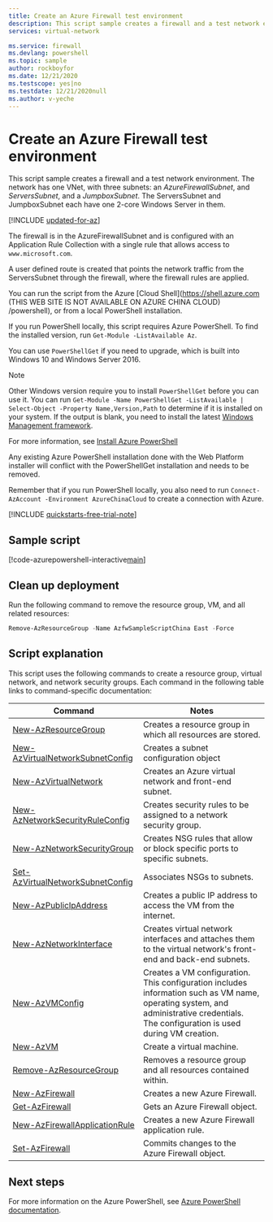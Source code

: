 ```yaml
---
title: Create an Azure Firewall test environment
description: This script sample creates a firewall and a test network environment. The network has one VNet, with three subnets.
services: virtual-network

ms.service: firewall
ms.devlang: powershell
ms.topic: sample
author: rockboyfor
ms.date: 12/21/2020
ms.testscope: yes|no
ms.testdate: 12/21/2020null
ms.author: v-yeche
---
```


# Create an Azure Firewall test environment

This script sample creates a firewall and a test network environment. The network has one VNet, with three subnets: an *AzureFirewallSubnet*, and *ServersSubnet*, and a *JumpboxSubnet*. The ServersSubnet and JumpboxSubnet each have one 2-core Windows Server in them.

[!INCLUDE [updated-for-az](../../../includes/updated-for-az.md)]

The firewall is in the AzureFirewallSubnet and is configured with an Application Rule Collection with a single rule that allows access to `www.microsoft.com`.

A user defined route is created that points the network traffic from the ServersSubnet through the firewall, where the firewall rules are applied.

You can run the script from the Azure [Cloud Shell](https://shell.azure.com (THIS WEB SITE IS NOT AVAILABLE ON AZURE CHINA CLOUD) /powershell), or from a local PowerShell installation. 

If you run PowerShell locally, this script requires Azure PowerShell. To find the installed version, run `Get-Module -ListAvailable Az`. 

You can use `PowerShellGet` if you need to upgrade, which is built into Windows 10 and Windows Server 2016.

> [!NOTE]
>Other Windows version require you to install `PowerShellGet` before you can use it. 
>You can run `Get-Module -Name PowerShellGet -ListAvailable | Select-Object -Property Name,Version,Path` to determine if it is installed on your system. If the output is blank, you need to install the latest [Windows Management framework](https://www.microsoft.com/download/details.aspx?id=54616).

For more information, see [Install Azure PowerShell](https://docs.microsoft.com/powershell/azure/install-Az-ps)

Any existing Azure PowerShell installation done with the Web Platform installer will conflict with the PowerShellGet installation and needs to be removed.

Remember that if you run PowerShell locally, you also need to run `Connect-AzAccount -Environment AzureChinaCloud` to create a connection with Azure.

[!INCLUDE [quickstarts-free-trial-note](../../../includes/quickstarts-free-trial-note.md)]

## Sample script


[!code-azurepowershell-interactive[main](../../../powershell_scripts/firewall/create-fw-test.ps1  "Create a firewall test environment")]

## Clean up deployment 

Run the following command to remove the resource group, VM, and all related resources:

```powershell
Remove-AzResourceGroup -Name AzfwSampleScriptChina East -Force
```

## Script explanation

This script uses the following commands to create a resource group, virtual network, and network security groups. Each command in the following table links to command-specific documentation:

| Command | Notes |
|---|---|
| [New-AzResourceGroup](https://docs.microsoft.com/powershell/module/az.resources/new-azresourcegroup) | Creates a resource group in which all resources are stored. |
| [New-AzVirtualNetworkSubnetConfig](https://docs.microsoft.com/powershell/module/az.network/new-azvirtualnetworksubnetconfig) | Creates a subnet configuration object |
| [New-AzVirtualNetwork](https://docs.microsoft.com/powershell/module/az.network/new-azvirtualnetwork) | Creates an Azure virtual network and front-end subnet. |
| [New-AzNetworkSecurityRuleConfig](https://docs.microsoft.com/powershell/module/az.network/new-aznetworksecurityruleconfig) | Creates security rules to be assigned to a network security group. |
| [New-AzNetworkSecurityGroup](https://docs.microsoft.com/powershell/module/az.network/new-aznetworksecuritygroup) |Creates NSG rules that allow or block specific ports to specific subnets. |
| [Set-AzVirtualNetworkSubnetConfig](https://docs.microsoft.com/powershell/module/az.network/set-azvirtualnetworksubnetconfig) | Associates NSGs to subnets. |
| [New-AzPublicIpAddress](https://docs.microsoft.com/powershell/module/az.network/new-azpublicipaddress) | Creates a public IP address to access the VM from the internet. |
| [New-AzNetworkInterface](https://docs.microsoft.com/powershell/module/az.network/new-aznetworkinterface) | Creates virtual network interfaces and attaches them to the virtual network's front-end and back-end subnets. |
| [New-AzVMConfig](https://docs.microsoft.com/powershell/module/az.compute/new-azvmconfig) | Creates a VM configuration. This configuration includes information such as VM name, operating system, and administrative credentials. The configuration is used during VM creation. |
| [New-AzVM](https://docs.microsoft.com/powershell/module/az.compute/new-azvm) | Create a virtual machine. |
|[Remove-AzResourceGroup](https://docs.microsoft.com/powershell/module/az.resources/remove-azresourcegroup) | Removes a resource group and all resources contained within. |
|[New-AzFirewall](https://docs.microsoft.com/powershell/module/az.network/new-azfirewall)| Creates a new Azure Firewall.|
|[Get-AzFirewall](https://docs.microsoft.com/powershell/module/az.network/get-azfirewall)|Gets an Azure Firewall object.|
|[New-AzFirewallApplicationRule](https://docs.microsoft.com/powershell/module/az.network/new-azfirewallapplicationrule)|Creates a new Azure Firewall application rule.|
|[Set-AzFirewall](https://docs.microsoft.com/powershell/module/az.network/set-azfirewall)|Commits changes to the Azure Firewall object.|

## Next steps

For more information on the Azure PowerShell, see [Azure PowerShell documentation](https://docs.microsoft.com/powershell/azure/).


<!-- Update_Description: new article about scripts/sample create firewall test -->
<!--NEW.date: 12/21/2020-->